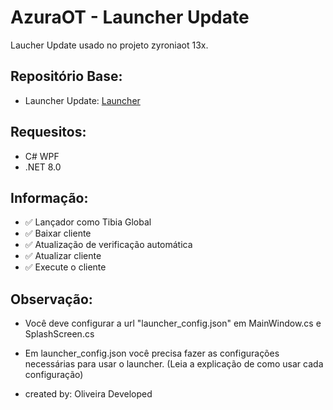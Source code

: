 # AzuraOT - Launcher Update

Laucher Update usado no projeto zyroniaot 13x.

## Repositório Base:
- Launcher Update: [Launcher](https://github.com/eightbites/azura-launcher)

## Requesitos:
* C# WPF
* .NET 8.0

## Informação:

* ✅ Lançador como Tibia Global
* ✅ Baixar cliente
* ✅ Atualização de verificação automática
* ✅ Atualizar cliente
* ✅ Execute o cliente

## Observação:
- Você deve configurar a url "launcher_config.json" em MainWindow.cs e SplashScreen.cs
- Em launcher_config.json você precisa fazer as configurações necessárias para usar o launcher. (Leia a explicação de como usar cada configuração)

- created by: Oliveira Developed
